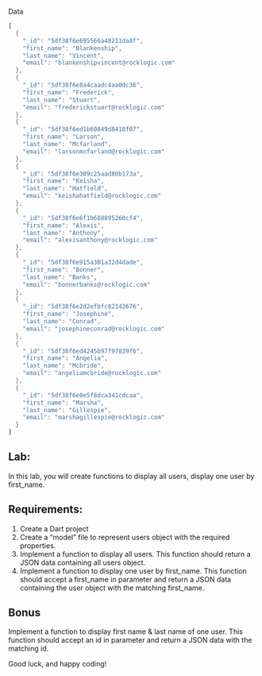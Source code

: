 Data

```dart 
[
  {
    "_id": "5df38f6e695566a48211da8f",
    "first_name": "Blankenship",
    "last_name": "Vincent",
    "email": "blankenshipvincent@rocklogic.com"
  },
  {
    "_id": "5df38f6e8a4caadc4aa0dc36",
    "first_name": "Frederick",
    "last_name": "Stuart",
    "email": "frederickstuart@rocklogic.com"
  },
  {
    "_id": "5df38f6ed1b60849d8418f07",
    "first_name": "Larson",
    "last_name": "Mcfarland",
    "email": "larsonmcfarland@rocklogic.com"
  },
  {
    "_id": "5df38f6e309c25aad80b173a",
    "first_name": "Keisha",
    "last_name": "Hatfield",
    "email": "keishahatfield@rocklogic.com"
  },
  {
    "_id": "5df38f6e6f1b688895260cf4",
    "first_name": "Alexis",
    "last_name": "Anthony",
    "email": "alexisanthony@rocklogic.com"
  },
  {
    "_id": "5df38f6e915a301a32d4dade",
    "first_name": "Bonner",
    "last_name": "Banks",
    "email": "bonnerbanks@rocklogic.com"
  },
  {
    "_id": "5df38f6e2d2efbfc82143676",
    "first_name": "Josephine",
    "last_name": "Conrad",
    "email": "josephineconrad@rocklogic.com"
  },
  {
    "_id": "5df38f6ed4245b97f97839f6",
    "first_name": "Angelia",
    "last_name": "Mcbride",
    "email": "angeliamcbride@rocklogic.com"
  },
  {
    "_id": "5df38f6e0e5f8dca341cdcaa",
    "first_name": "Marsha",
    "last_name": "Gillespie",
    "email": "marshagillespie@rocklogic.com"
  }
]
```

## Lab:

In this lab, you will create functions to display all users, display one user by first_name.

## Requirements:
1. Create a Dart project
2. Create a “model” file to represent users object with the required properties.
3. Implement a function to display all users. This function should return a JSON data containing all users object.
4. Implement a function to display one user by first_name. This function should accept a first_name in parameter and return a JSON data containing the user object with the matching first_name.

## Bonus
Implement a function to display first name & last name of one user. This function should accept an id in parameter and return a JSON data with the matching id.

Good luck, and happy coding!

